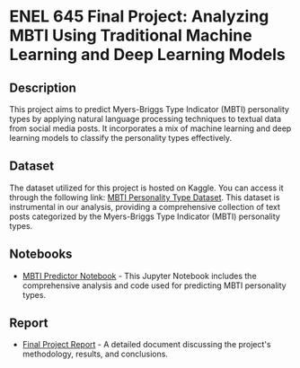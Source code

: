 # ENEL 645 Final Project: Analyzing MBTI Using Traditional Machine Learning and Deep Learning Models
## Description
This project aims to predict Myers-Briggs Type Indicator (MBTI) personality types by applying natural language processing techniques to textual data from social media posts. It incorporates a mix of machine learning and deep learning models to classify the personality types effectively.

## Dataset

The dataset utilized for this project is hosted on Kaggle. You can access it through the following link: [MBTI Personality Type Dataset](https://www.kaggle.com/datasets/datasnaek/mbti-type). This dataset is instrumental in our analysis, providing a comprehensive collection of text posts categorized by the Myers-Briggs Type Indicator (MBTI) personality types.

## Notebooks
- [MBTI Predictor Notebook](MBTI_Predictor.ipynb) - This Jupyter Notebook includes the comprehensive analysis and code used for predicting MBTI personality types.

## Report
- [Final Project Report](Report.pdf) - A detailed document discussing the project's methodology, results, and conclusions.

